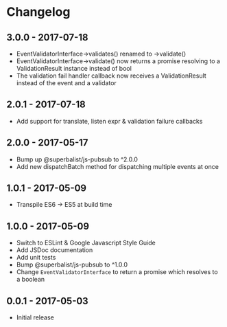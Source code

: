 # Changelog

## 3.0.0 - 2017-07-18

* EventValidatorInterface->validates() renamed to ->validate()
* EventValidatorInterface->validate() now returns a promise resolving to a ValidationResult instance instead of bool
* The validation fail handler callback now receives a ValidationResult instead of the event and a validator

## 2.0.1 - 2017-07-18

* Add support for translate, listen expr & validation failure callbacks

## 2.0.0 - 2017-05-17

* Bump up @superbalist/js-pubsub to ^2.0.0
* Add new dispatchBatch method for dispatching multiple events at once

## 1.0.1 - 2017-05-09

* Transpile ES6 -> ES5 at build time

## 1.0.0 - 2017-05-09

* Switch to ESLint & Google Javascript Style Guide
* Add JSDoc documentation
* Add unit tests
* Bump @superbalist/js-pubsub to ^1.0.0
* Change `EventValidatorInterface` to return a promise which resolves to a boolean

## 0.0.1 - 2017-05-03

* Initial release
